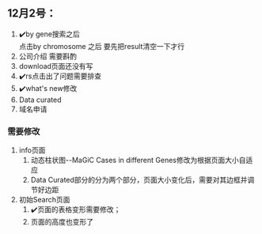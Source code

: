 ## 12月2号：

1. :heavy_check_mark:by gene搜索之后  
   点击by chromosome 之后  要先把result清空一下才行
2. 公司介绍  需要斟酌
3. download页面还没有写
4. :heavy_check_mark:rs点击出了问题需要排查
5. :heavy_check_mark:what's new修改
6. Data curated
7. 域名申请

### 需要修改

1. info页面
   1. 动态柱状图--MaGiC Cases in different Genes修改为根据页面大小自适应
   2. Data Curated部分的分为两个部分，页面大小变化后，需要对其边框并调节好边距
2. 初始Search页面
   1. :heavy_check_mark:页面的表格变形需要修改；
   2. 页面的高度也变形了